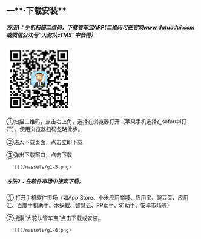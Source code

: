 ## 一**·下载安装**

##### 方法1：手机扫描二维码，下载管车宝APP\(二维码可在官网www.datuodui.com或微信公众号“大驼队cTMS”中获得）

![](/nassets/g1-2.png)

①扫描二维码，点击右上角，选择在浏览器打开（苹果手机选择在safar中i打开）。使用浏览器扫码忽略此步。

②进入下载页面，点击立即下载

③弹出下载窗口，点击下载

      ![](/nassets/g1-5.png)

##### 方法2：在软件市场中搜索下载。

① 打开手机软件市场（如App Store、小米应用商城、应用宝、豌豆荚、应用汇、百度手机助手、木蚂蚁、智慧云、PP助手、91助手、安卓市场等）

②搜索“大驼队管车宝”点击下载或安装。

      ![](/nassets/g1-6.png)

